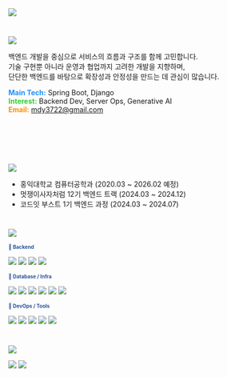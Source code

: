 <!-- 헤더 -->
<img src="https://capsule-render.vercel.app/api?type=waving&color=0:1e3c72,50:2a5298,100:0f2027&height=220&section=header&text=System.out.println(%22Hello,%20co-deok!%22);&fontSize=24&fontColor=ffffff&animation=twinkling"/>

<!-- About Me -->
<p style="margin-top:40px;">
  <img src="https://img.shields.io/badge/About_Me-%20-%202A5298?style=for-the-badge&labelColor=2A5298&logoColor=white"/>
</p>

<p>
백엔드 개발을 중심으로 서비스의 흐름과 구조를 함께 고민합니다.<br/>
기술 구현뿐 아니라 운영과 협업까지 고려한 개발을 지향하며,<br/>
단단한 백엔드를 바탕으로 확장성과 안정성을 만드는 데 관심이 많습니다.
</p>

<p>
  <span style="color:#1E90FF"><strong>Main Tech:</strong></span> Spring Boot, Django<br/>
  <span style="color:#32CD32"><strong>Interest:</strong></span> Backend Dev, Server Ops, Generative AI<br/>
  <span style="color:#FF8C00"><strong>Email:</strong></span> <a href="mailto:mdy3722@gmail.com">mdy3722@gmail.com</a>
</p>

<!-- Education -->
<p style="margin-top:100px;">
  <img src="https://img.shields.io/badge/Education-%20-%202A5298?style=for-the-badge&labelColor=2A5298&logo=book&logoColor=white"/>
</p>

<ul>
  <li>홍익대학교 컴퓨터공학과 (2020.03 ~ 2026.02 예정)</li>
  <li>멋쟁이사자처럼 12기 백엔드 트랙 (2024.03 ~ 2024.12)</li>
  <li>코드잇 부스트 1기 백엔드 과정 (2024.03 ~ 2024.07)</li>
</ul>

<!-- Tech Stack -->
<p style="margin-top:40px;">
  <img src="https://img.shields.io/badge/Tech%20Stack-%20-%202A5298?style=for-the-badge&labelColor=2A5298"/>
</p>

<p><strong style="color:#2A5298; font-size:10px;">🔹 Backend</strong></p>
<p>
  <img src="https://img.shields.io/badge/Java-%23007396?style=flat&logo=java&logoColor=white"/>
  <img src="https://img.shields.io/badge/SpringBoot-%236DB33F?style=flat&logo=springboot&logoColor=white"/>
  <img src="https://img.shields.io/badge/Python-%233776AB?style=flat&logo=python&logoColor=white"/>
  <img src="https://img.shields.io/badge/Django-%23092E20?style=flat&logo=django&logoColor=white"/>
</p>

<p><strong style="color:#2A5298; font-size:10px;">🔹 Database / Infra</strong></p>
<p>
  <img src="https://img.shields.io/badge/PostgreSQL-%23336791?style=flat&logo=postgresql&logoColor=white"/>
  <img src="https://img.shields.io/badge/MySQL-%234479A1?style=flat&logo=mysql&logoColor=white"/>
  <img src="https://img.shields.io/badge/Redis-%23DC382D?style=flat&logo=redis&logoColor=white"/>
  <img src="https://img.shields.io/badge/AWS%20EC2-%23FF9900?style=flat&logo=amazon-ec2&logoColor=white"/>
  <img src="https://img.shields.io/badge/AWS%20S3-%2398BF64?style=flat&logo=amazon-s3&logoColor=white"/>
  <img src="https://img.shields.io/badge/AWS%20RDS-%232782BE?style=flat&logo=amazon-rds&logoColor=white"/>
</p>

<p><strong style="color:#2A5298; font-size:10px;">🔹 DevOps / Tools</strong></p>
<p>
  <img src="https://img.shields.io/badge/Docker-%230db7ed?style=flat&logo=docker&logoColor=white"/>
  <img src="https://img.shields.io/badge/Nginx-%23009639?style=flat&logo=nginx&logoColor=white"/>
  <img src="https://img.shields.io/badge/GitHub%20Actions-%232C8EBB?style=flat&logo=githubactions&logoColor=white"/>
  <img src="https://img.shields.io/badge/Postman-%23FF6C37?style=flat&logo=postman&logoColor=white"/>
  <img src="https://img.shields.io/badge/Notion-%23000000?style=flat&logo=notion&logoColor=white"/>
</p>

<p style="margin-top:40px;">
  <img src="https://img.shields.io/badge/GitHub%20Stats-%20-%231e3c72?style=for-the-badge&labelColor=1e3c72&logo=github&logoColor=white"/>
</p>

<!-- 일반 활동 통계 -->
<p>
  <img src="https://github-readme-stats.vercel.app/api?username=mdy3722&show_icons=true&theme=blueberry&hide_border=true"/>
  
  <!-- 꾸준함(Streak) 통계 -->
  <img src="https://github-readme-streak-stats.herokuapp.com/?user=mdy3722&theme=blueberry&hide_border=true"/>
</p>
